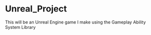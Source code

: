 # Unreal_Project
This will be an Unreal Engine game I make using the Gameplay Ability System Library
